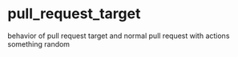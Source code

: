 # pull_request_target
behavior of pull request target and normal pull request with actions
something random
